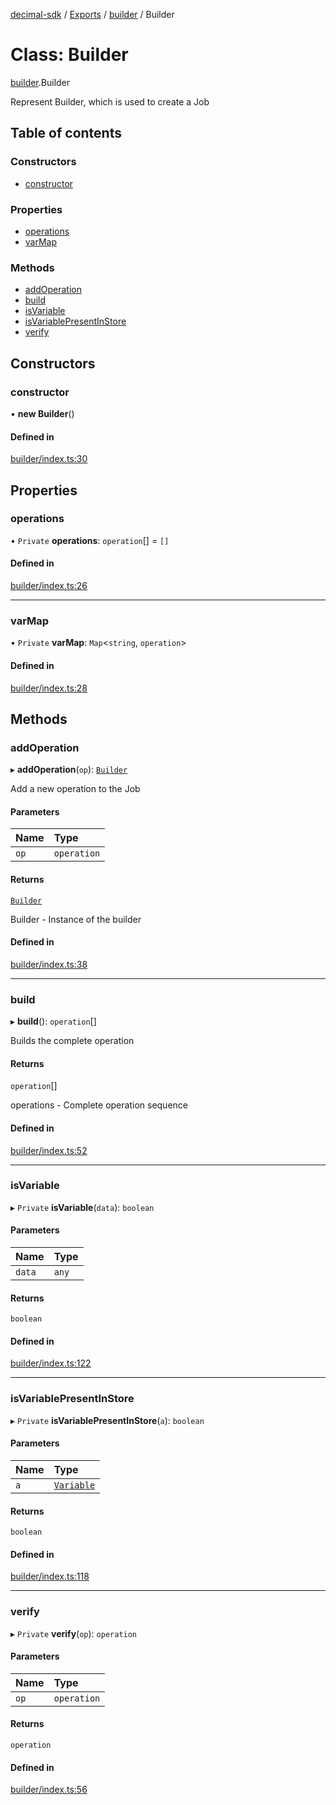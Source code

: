 [decimal-sdk](../README.md) / [Exports](../modules.md) / [builder](../modules/builder.md) / Builder

# Class: Builder

[builder](../modules/builder.md).Builder

Represent Builder, which is used to create a Job

## Table of contents

### Constructors

- [constructor](builder.Builder.md#constructor)

### Properties

- [operations](builder.Builder.md#operations)
- [varMap](builder.Builder.md#varmap)

### Methods

- [addOperation](builder.Builder.md#addoperation)
- [build](builder.Builder.md#build)
- [isVariable](builder.Builder.md#isvariable)
- [isVariablePresentInStore](builder.Builder.md#isvariablepresentinstore)
- [verify](builder.Builder.md#verify)

## Constructors

### constructor

• **new Builder**()

#### Defined in

[builder/index.ts:30](https://github.com/DecimalAt/decimal_sdk/blob/520d9e3/src/builder/index.ts#L30)

## Properties

### operations

• `Private` **operations**: `operation`[] = `[]`

#### Defined in

[builder/index.ts:26](https://github.com/DecimalAt/decimal_sdk/blob/520d9e3/src/builder/index.ts#L26)

___

### varMap

• `Private` **varMap**: `Map`<`string`, `operation`\>

#### Defined in

[builder/index.ts:28](https://github.com/DecimalAt/decimal_sdk/blob/520d9e3/src/builder/index.ts#L28)

## Methods

### addOperation

▸ **addOperation**(`op`): [`Builder`](builder.Builder.md)

Add a new operation to the Job

#### Parameters

| Name | Type |
| :------ | :------ |
| `op` | `operation` |

#### Returns

[`Builder`](builder.Builder.md)

Builder - Instance of the builder

#### Defined in

[builder/index.ts:38](https://github.com/DecimalAt/decimal_sdk/blob/520d9e3/src/builder/index.ts#L38)

___

### build

▸ **build**(): `operation`[]

Builds the complete operation

#### Returns

`operation`[]

operations - Complete operation sequence

#### Defined in

[builder/index.ts:52](https://github.com/DecimalAt/decimal_sdk/blob/520d9e3/src/builder/index.ts#L52)

___

### isVariable

▸ `Private` **isVariable**(`data`): `boolean`

#### Parameters

| Name | Type |
| :------ | :------ |
| `data` | `any` |

#### Returns

`boolean`

#### Defined in

[builder/index.ts:122](https://github.com/DecimalAt/decimal_sdk/blob/520d9e3/src/builder/index.ts#L122)

___

### isVariablePresentInStore

▸ `Private` **isVariablePresentInStore**(`a`): `boolean`

#### Parameters

| Name | Type |
| :------ | :------ |
| `a` | [`Variable`](../interfaces/operators.Variable.md) |

#### Returns

`boolean`

#### Defined in

[builder/index.ts:118](https://github.com/DecimalAt/decimal_sdk/blob/520d9e3/src/builder/index.ts#L118)

___

### verify

▸ `Private` **verify**(`op`): `operation`

#### Parameters

| Name | Type |
| :------ | :------ |
| `op` | `operation` |

#### Returns

`operation`

#### Defined in

[builder/index.ts:56](https://github.com/DecimalAt/decimal_sdk/blob/520d9e3/src/builder/index.ts#L56)
